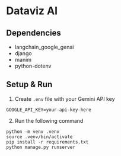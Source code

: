 Dataviz AI
==========

Dependencies
------------

- langchain_google_genai
- django
- manim
- python-dotenv

Setup & Run
-----------

1. Create `.env` file with your Gemini API key
```
GOOGLE_API_KEY=your-api-key-here
```

2. Run the following command
```
python -m venv .venv
source .venv/bin/activate
pip install -r requirements.txt
python manage.py runserver
```
